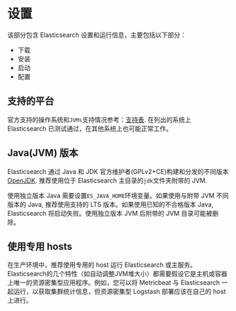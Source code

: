 # 设置

该部分包含 Elasticsearch 设置和运行信息，主要包括以下部分：

- 下载
- 安装
- 启动
- 配置

## 支持的平台

官方支持的操作系统和`JVMs`支持情况参考：[支持表](https://www.elastic.co/cn/support/matrix). 在列出的系统上 Elasticsearch 已测试通过，在其他系统上也可能正常工作。

## Java(JVM) 版本

Elasticsearch 通过 Java 和 JDK 官方维护者(GPLv2+CE)构建和分发的不同版本[OpenJDK](https://openjdk.java.net/). 推荐使用位于 Elasticsearch 主目录的`jdk`文件夹附带的 JVM.

使用独立版本 Java 需要设置`ES_JAVA_HOME`环境变量。如果使用与附带 JVM 不同版本的 Java, 推荐使用支持的 LTS 版本。如果使用已知的不合格版本 Java, Elasticsearch 将启动失败。使用独立版本 JVM 后附带的 JVM 目录可能被删除。

## 使用专用 hosts

在生产环境中，推荐使用专用的 host 运行 Elasticsearch 或主服务。Elasticsearch的几个特性（如自动调整JVM堆大小）都需要假设它是主机或容器上唯一的资源密集型应用程序。例如，您可以将 Metricbeat 与 Elasticsearch 一起运行，以获取集群统计信息，但资源密集型 Logstash 部署应该在自己的 host 上进行。
